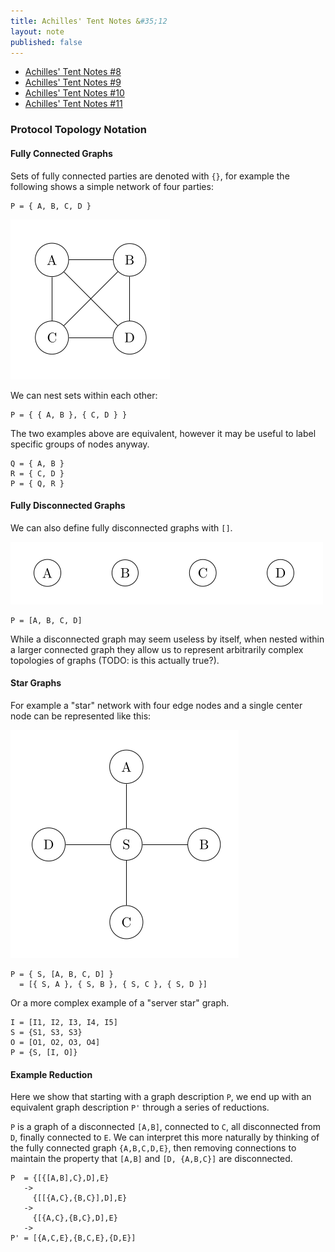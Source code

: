 ```yaml
---
title: Achilles' Tent Notes &#35;12
layout: note
published: false
---
```


- [Achilles' Tent Notes &#35;8](/research/2019-10-13-achilles-8)
- [Achilles' Tent Notes &#35;9](/research/2019-10-15-achilles-9)
- [Achilles' Tent Notes &#35;10](/research/2019-10-28-achilles-10)
- [Achilles' Tent Notes &#35;11](/research/2019-11-11-achilles-11)

### Protocol Topology Notation

#### Fully Connected Graphs

Sets of fully connected parties are denoted with `{}`, for example the
following shows a simple network of four parties:

```graph
P = { A, B, C, D }
```

![](/img/research/achilles/connected-graph.png)

We can nest sets within each other:

```graph
P = { { A, B }, { C, D } }
```

The two examples above are equivalent, however it may be useful to label
specific groups of nodes anyway.

```graph
Q = { A, B }
R = { C, D }
P = { Q, R }
```

#### Fully Disconnected Graphs

We can also define fully disconnected graphs with `[]`.

![](/img/research/achilles/disconnected-graph.png)

```graph
P = [A, B, C, D]
```

While a disconnected graph may seem useless by itself, when nested within a
larger connected graph they allow us to represent arbitrarily complex
topologies of graphs (TODO: is this actually true?).

#### Star Graphs

For example a "star" network with four edge nodes and a single center node can
be represented like this:

![](/img/research/achilles/star-graph.png)

```graph
P = { S, [A, B, C, D] }
  = [{ S, A }, { S, B }, { S, C }, { S, D }]
```

Or a more complex example of a "server star" graph.

```graph
I = [I1, I2, I3, I4, I5]
S = {S1, S3, S3}
O = [O1, O2, O3, O4]
P = {S, [I, O]}
```

#### Example Reduction

Here we show that starting with a graph description `P`, we end up with an
equivalent graph description `P'` through a series of reductions.

`P` is a graph of a disconnected `[A,B]`, connected to `C`, all disconnected
from `D`, finally connected to `E`. We can interpret this more naturally by
thinking of the fully connected graph `{A,B,C,D,E}`, then removing connections
to maintain the property that `[A,B]` and `[D, {A,B,C}]` are disconnected.

```graph
P  = {[{[A,B],C},D],E}
   ->
     {[[{A,C},{B,C}],D],E}
   ->
     {[{A,C},{B,C},D],E}
   ->
P' = [{A,C,E},{B,C,E},{D,E}]
```
